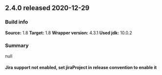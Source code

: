## 2.4.0 released 2020-12-29 
### Build info 
**Source:** 1.8 
**Target:** 1.8 
**Wrapper version:** 4.3.1 
**Used jdk:** 10.0.2

### Summary 
null
#### Jira support not enabled, set jiraProject in release convention to enable it 
